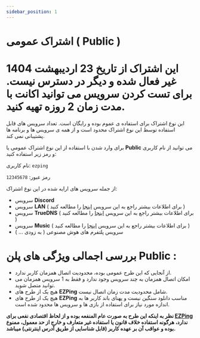 ```yaml
---
sidebar_position: 1
---
```


# اشتراک عمومی ( Public ) 

# این اشتراک از تاریخ 23 اردیبهشت 1404 غیر فعال شده و دیگر در دسترس نیست. برای تست کردن سرویس می توانید اکانت با مدت زمان 2 روزه تهیه کنید.


این نوع اشتراک برای استفاده ی عموم بوده و رایگان است. تعداد سرویس های قابل استفاده توسط این نوع اشتراک محدود است و از همه ی سرویس ها و برنامه ها پشتیبانی نمی کند.

برای وارد شدن با استفاده از این نوع اشتراک عمومی یا **Public** می توانید از نام کاربری و رمز زیر استفاده کنید:


نام کاربری: `ezping`

رمز عبور: `12345678`

از جمله سرویس های ارایه شده در این نوع اشتراک: 


- سرویس **Discord**
- سرویس **LAN** ( برای اطلاعات بیشتر راجع به این سرویس [اینجا](https://docs.ezping.ir/specialservices/lan) را مطالعه کنید )
- سرویس **TrueDNS** ( برای اطلاعات بیشتر راجع به این سرویس [اینجا](https://docs.ezping.ir/specialservices/truedns) را مطالعه کنید )
- سرویس **Music** ( برای اطلاعات بیشتر راجع به این سرویس [اینجا](https://docs.ezping.ir/specialservices/music-platforms) را مطالعه کنید )
- سرویس پلتفرم های هوش مصنوعی ( به زودی ... )



# بررسی اجمالی ویژگی های پلن Public : 

- از آنجایی که این طرح عمومی بوده، محدودیت اتصال همزمان کاربر ندارد.
- امکان اتصال همزمان به چند سرویس وجود ندارد و فقط به 1 سرویس همزمان می توانید متصل شوید.
- هیچ یک از طرح های **EZPing** شامل محدودیت مدت زمان اتصال نیست.
- هیچ یک از طرح های **EZPing** مناسب دانلود سنگین نیست و پهنای باند کاربر ها به اندازه مورد نیاز برای استفاده از بازی ها و سرویس ها محدود شده است.




**نظر به اینکه این طرح به صورت عام المنفعه بوده و از لحاظ اقتصادی نفعی برای [EZPing](https://ezping.ir/) ندارد، هرگونه استفاده خلاف قانون یا استفاده غیر متعارف و خارج از حد معمول، ممنوع بوده و عواقب آن بر عهده کاربر (قابل شناسایی از طریق آدرس اینترنتی) میباشد.**

  


